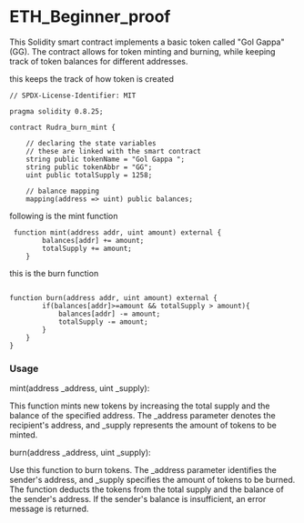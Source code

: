 # ETH_Beginner_proof
This Solidity smart contract implements a basic token called "Gol Gappa" (GG). The contract allows for token minting and burning, while keeping track of token balances for different addresses.

this keeps the track of how token is created
```
// SPDX-License-Identifier: MIT

pragma solidity 0.8.25;

contract Rudra_burn_mint {

    // declaring the state variables
    // these are linked with the smart contract
    string public tokenName = "Gol Gappa ";
    string public tokenAbbr = "GG";
    uint public totalSupply = 1258;

    // balance mapping
    mapping(address => uint) public balances;
```

following is the mint function

```
 function mint(address addr, uint amount) external {
        balances[addr] += amount;
        totalSupply += amount;
    }
```

this is the burn function

```
    
function burn(address addr, uint amount) external {
        if(balances[addr]>=amount && totalSupply > amount){
            balances[addr] -= amount;
            totalSupply -= amount;
        }
    }
}
```
### Usage

mint(address _address, uint _supply):
  
  This function mints new tokens by increasing the total supply and the balance of the specified address. The _address parameter denotes the recipient's address, and _supply represents the amount of tokens to be minted.

burn(address _address, uint _supply):
  
  Use this function to burn tokens. The _address parameter identifies the sender's address, and _supply specifies the amount of tokens to be burned. The function deducts the tokens from the total supply and the balance of the sender's address. If the sender's balance is insufficient, an error message is returned.
